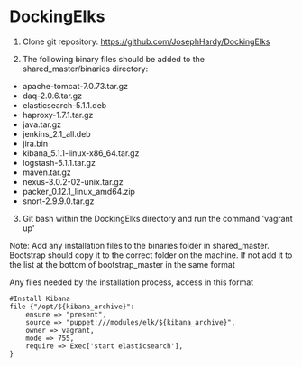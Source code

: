 # DockingElks

1. Clone git repository: https://github.com/JosephHardy/DockingElks

2. The following binary files should be added to the shared_master/binaries directory:

- apache-tomcat-7.0.73.tar.gz
- daq-2.0.6.tar.gz
- elasticsearch-5.1.1.deb
- haproxy-1.7.1.tar.gz
- java.tar.gz
- jenkins_2.1_all.deb
- jira.bin
- kibana_5.1.1-linux-x86_64.tar.gz
- logstash-5.1.1.tar.gz
- maven.tar.gz
- nexus-3.0.2-02-unix.tar.gz
- packer_0.12.1_linux_amd64.zip
- snort-2.9.9.0.tar.gz

3. Git bash within the DockingElks directory and run the command 'vagrant up'










Note:
Add any installation files to the binaries folder in shared_master. Bootstrap should copy it to the correct folder on the machine. If not add it to the list at the bottom of bootstrap_master in the same format

Any files needed by the installation process, access in this format

    #Install Kibana
    file {"/opt/${kibana_archive}":
        ensure => "present",
        source => "puppet:///modules/elk/${kibana_archive}",
        owner => vagrant,
        mode => 755,
    	require => Exec['start elasticsearch'],
    }
    
